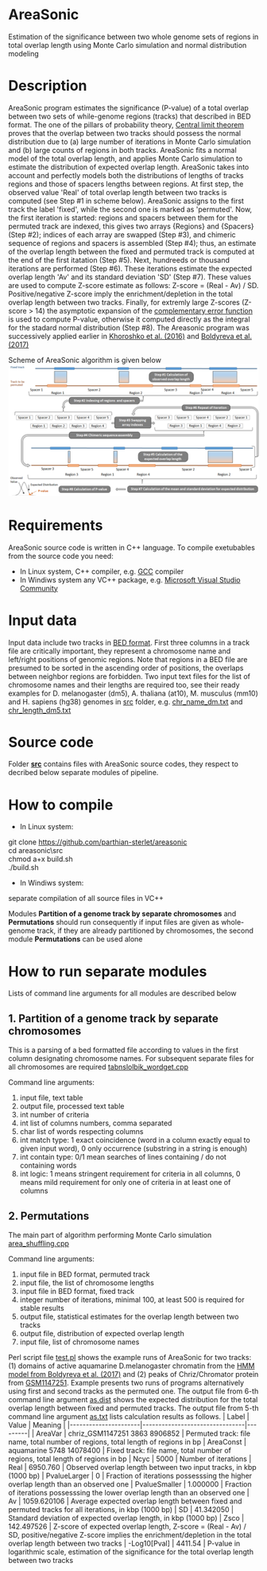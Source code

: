 # AreaSonic
Estimation of the significance between two whole genome sets of regions in total overlap length using Monte Carlo simulation and normal distribution modeling
# Description
AreaSonic program estimates the significance (P-value) of a total overlap between two sets of while-genome regions (tracks) that described in BED format. The one of the pillars of probability theory, [Central limit theorem](https://en.wikipedia.org/wiki/Central_limit_theorem) proves that the overlap between two tracks should possess the normal distribution due to (a) large number of iterations in Monte Carlo simulation and (b) large counts of regions in both tracks. AreaSonic fits a normal model of the total overlap length, and applies Monte Carlo simulation to estimate the distribution of expected overlap length. AreaSonic takes into account and perfectly models both the distributions of lengths of tracks regions and those of spacers lengths between regions. 
At first step, the observed value 'Real' of total overlap length between two tracks is computed (see Step #1 in scheme below). AreaSonic assigns to the first track the label 'fixed', while the second one is marked as 'permuted'. Now, the first iteration is started: regions and spacers between them for the permuted track are indexed, this gives two arrays {Regions} and {Spacers} (Step #2); indices of each array are swapped (Step #3), and chimeric sequence of regions and spacers is assembled (Step #4); thus, an estimate of the overlap length between the fixed and permuted track is computed at the end of the first itatation (Step #5). Next, hundreeds or thousand iterations are performed (Step #6). These iterations estimate the expected overlap length 'Av' and its standard deviation 'SD' (Step #7). These values are used to compute Z-score estimate as follows: Z-score = (Real - Av) / SD. Positive/negative Z-score imply the enrichment/depletion in the total overlap length between two tracks. Finally, for extremly large Z-scores (Z-score > 14) the asymptotic expansion of the [complementary error function](https://en.wikipedia.org/wiki/Error_function) is used to compute P-value, otherwise it computed directly as the integral for the stadard normal distribution (Step #8). The Areasonic program was successively applied earlier in [Khoroshko et al. (2016)](https://doi.org/10.1371/journal.pone.0157147) and [Boldyreva et al. (2017)](https://www.researchgate.net/publication/303295899_Protein_and_Genetic_Composition_of_Four_Chromatin_Types_in_Drosophila_melanogaster_Cell_Lines)

Scheme of AreaSonic algorithm is given below
![scheme](https://github.com/parthian-sterlet/AreaSonic/blob/main/examples/AreaSonic_github.png)


# Requirements
AreaSonic source code is written in C++ language. To compile exetubables from the source code you need:

* In Linux system, C++ compiler, e.g. [GCC](https://gcc.gnu.org/) compiler 
* In Windiws system any VC++ package, e.g. [Microsoft Visual Studio Community](https://visualstudio.microsoft.com/vs/community/)

# Input data
Input data include two tracks in [BED format](https://genome.ucsc.edu/FAQ/FAQformat.html#format1). First three columns in a track file are critically important, they represent a chromosome name and left/right positions of genomic regions. Note that regions in a BED file are presumed to be sorted in the ascending order of positions, the overlaps between neighbor regions are forbidden. Two input text files for the list of chromosome names and their lengths are required too, see their ready examples for D. melanogaster (dm5), A. thaliana (at10), M. musculus (mm10) and H. sapiens (hg38) genomes in [src](https://github.com/parthian-sterlet/AreaSonic/tree/main/src) folder, e.g. [chr_name_dm.txt](https://github.com/parthian-sterlet/AreaSonic/blob/main/src/chr_name_dm.txt) and [chr_length_dm5.txt](https://github.com/parthian-sterlet/AreaSonic/blob/main/src/chr_length_dm5.txt)

# Source code
Folder [**src**](https://github.com/parthian-sterlet/areasonic/tree/master/src) contains files with AreaSonic source codes, they respect to decribed below separate modules of pipeline.

# How to compile
* In Linux system: 

git clone https://github.com/parthian-sterlet/areasonic \
cd areasonic\src\
chmod a+x build.sh\
./build.sh

* In Windiws system:

separate compilation of all source files in VC++

Modules **Partition of a genome track by separate chromosomes** and **Permutations** should run consequently if input files are given as whole-genome track, if they are already partitioned by chromosomes, the second module **Permutations** can be used alone

# How to run separate modules
Lists of command line arguments for all modules are described below

## 1. Partition of a genome track by separate chromosomes
This is a parsing of a bed formatted file according to values in the first column designating chromosome names. For subsequent separate files for all chromosomes are required
[tabnslolbik_wordget.cpp](https://github.com/parthian-sterlet/areasonic/blob/master/src/tabnslolbik_wordget.cpp)

Command line arguments:
1. input file, text table
2. output file, processed text table
3. int number of criteria
4. int list of columns numbers, comma separated 
5. char list of words respecting columns 
6. int match type: 1 exact coincidence (word in a column exactly equal to given input word), 0 only occurrence (substring in a string is enough)
7. int contain type: 0/1 mean searches of lines containing / do not containing words 
8. int logic: 1 means stringent requirement for criteria in all columns, 0 means mild requirement for only one of criteria in at least one of columns

## 2. Permutations
The main part of algorithm performing Monte Carlo simulation
[area_shuffling.cpp](https://github.com/parthian-sterlet/areasonic/blob/master/src/area_shuffling.cpp)

Command line arguments:
1. input file in BED format, permuted track 
2. input file, the list of chromosome lengths 
3. input file in BED format, fixed track 
4. integer number of iterations, minimal 100, at least 500 is required for stable results
5. output file, statistical estimates for the overlap length between two tracks
6. output file, distribution of expected overlap length 
7. input file, list of chromosome names

Perl script file [test.pl](https://github.com/parthian-sterlet/AreaSonic/blob/main/src/test.pl) shows the example runs of AreaSonic for two tracks: (1) domains of active aquamarine D.melanogaster chromatin from the [HMM model from Boldyreva et al. (2017)](https://www.researchgate.net/publication/303295899_Protein_and_Genetic_Composition_of_Four_Chromatin_Types_in_Drosophila_melanogaster_Cell_Lines) and (2) peaks of Chriz/Chromator protein from [GSM1147251](https://www.ncbi.nlm.nih.gov/geo/query/acc.cgi?acc=GSM1147251). Example presents two runs of programs alternatively using first and second tracks as the permuted one. The output file from 6-th command line argument [as.dist](https://github.com/parthian-sterlet/AreaSonic/blob/main/examples/as.dist) shows the expected distribution for the total overlap length between fixed and permuted tracks. The output file from 5-th command line argument [as.txt](https://github.com/parthian-sterlet/AreaSonic/blob/main/examples/as.txt) lists calculation results as follows.
| Label                | Value                          | Meaning |
|----------------------|--------------------------------|---------|
| AreaVar              | chriz_GSM1147251 3863 8906852  | Permuted track: file name, total number of regions, total length of regions in bp
| AreaConst            | aquamarine       5748 14078400 | Fixed track: file name, total number of regions, total length of regions in bp
| Ncyc                 | 5000                           | Number of iterations
| Real                 | 6950.760                       | Observed overlap length between two input tracks, in kbp (1000 bp)
| PvalueLarger         | 0                              | Fraction of iterations possesssing the higher overlap length than an observed one
| PvalueSmaller        | 1.000000                       | Fraction of iterations possesssing the lower overlap length than an observed one
| Av                   | 1059.620106                    | Average expected overlap length between fixed and permuted tracks for all iterations, in kbp (1000 bp)
| SD                   | 41.342050                      | Standard deviation of expected overlap length, in kbp (1000 bp)
| Zsco                 | 142.497526                     | Z-score of expected overlap length, Z-score = (Real - Av) / SD, positive/negative Z-score implies the enrichment/depletion in the total overlap length between two tracks
| -Log10[Pval]         | 4411.54                        | P-value in logarithmic scale, estimation of the significance for the total overlap length between two tracks
